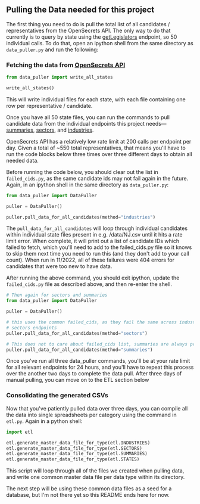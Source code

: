 ## Pulling the Data needed for this project

The first thing you need to do is pull the total list of all candidates / representatives from the OpenSecrets API. The only way to do that currently is to query by state using the [getLegislators](https://www.opensecrets.org/api/?method=getLegislators&output=doc) endpoint, so 50 individual calls. To do that, open an ipython shell from the same directory as `data_puller.py` and run the following:

### Fetching the data from [OpenSecrets API](https://www.opensecrets.org/open-data/api-documentation)
```py
from data_puller import write_all_states

write_all_states()
```

This will write individual files for each state, with each file containing one row per representative / candidate.

Once you have all 50 state files, you can run the commands to pull candidate data from the individual endpoints this project needs—[summaries](https://www.opensecrets.org/api/?method=candSummary&output=doc), [sectors](https://www.opensecrets.org/api/?method=candSector&output=doc), and [industries](https://www.opensecrets.org/api/?method=candIndustry&output=doc).

OpenSecrets API has a relatively low rate limit at 200 calls per endpoint per day. Given a total of ~550 total representatives, that means you'll have to run the code blocks below three times over three different days to obtain all needed data.

 Before running the code below, you should clear out the list in `failed_cids.py`, as the same candidate ids may not fail again in the future. Again, in an ipython shell in the same directory as `data_puller.py`:

```py
from data_puller import DataPuller

puller = DataPuller()

puller.pull_data_for_all_candidates(method="industries")
```

The `pull_data_for_all_candidates` will loop through individual candidates within individual state files present in e.g. /data/NJ.csv until it hits a rate limit error. When complete, it will print out a list of candidate IDs which failed to fetch, which you'll need to add to the failed_cids.py file so it knows to skip them next time you need to run this (and they don't add to your call count). When run in 11/2022, all of these failures were 404 errors for candidates that were too new to have data.

After running the above command, you should exit ipython, update the `failed_cids.py` file as described above, and then re-enter the shell.

```py
# Then again for sectors and summaries
from data_puller import DataPuller

puller = DataPuller()

# this uses the common failed_cids, as they fail the same across industries and
# sectors endpoints
puller.pull_data_for_all_candidates(method="sectors")

# This does not to care about failed_cids list, summaries are always present
puller.pull_data_for_all_candidates(method="summaries")
```

Once you've run all three data_puller commands, you'll be at your rate limit for all relevant endpoints for 24 hours, and you'll have to repeat this process over the another two days to complete the data pull. After three days of manual pulling, you can move on to the ETL section below

### Consolidating the generated CSVs
Now that you've patiently pulled data over three days, you can compile all the data into single spreadsheets per category using the command in `etl.py`. Again in a python shell:

```py
import etl

etl.generate_master_data_file_for_type(etl.INDUSTRIES)
etl.generate_master_data_file_for_type(etl.SECTORS)
etl.generate_master_data_file_for_type(etl.SUMMARIES)
etl.generate_master_data_file_for_type(etl.STATES)
```

This script will loop through all of the files we created when pulling data, and write one common master data file per data type within its directory.

The next step will be using these common data files as a seed for a database, but I'm not there yet so this README ends here for now.
